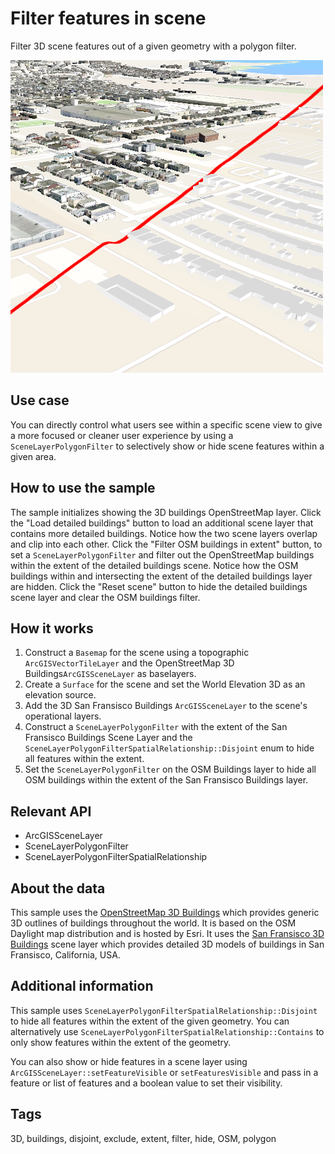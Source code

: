 # Filter features in scene

Filter 3D scene features out of a given geometry with a polygon filter.

![](screenshot.png)

## Use case

You can directly control what users see within a specific scene view to give a more focused or cleaner user experience by using a `SceneLayerPolygonFilter` to selectively show or hide scene features within a given area.

## How to use the sample

The sample initializes showing the 3D buildings OpenStreetMap layer. Click the "Load detailed buildings" button to load an additional scene layer that contains more detailed buildings. Notice how the two scene layers overlap and clip into each other. Click the "Filter OSM buildings in extent" button, to set a `SceneLayerPolygonFilter` and filter out the OpenStreetMap buildings within the extent of the detailed buildings scene. Notice how the OSM buildings within and intersecting the extent of the detailed buildings layer are hidden. Click the "Reset scene" button to hide the detailed buildings scene layer and clear the OSM buildings filter.

## How it works

1. Construct a `Basemap` for the scene using a topographic `ArcGISVectorTileLayer` and the OpenStreetMap 3D Buildings`ArcGISSceneLayer` as baselayers.
2. Create a `Surface` for the scene and set the World Elevation 3D as an elevation source.
3. Add the 3D San Fransisco Buildings `ArcGISSceneLayer` to the scene's operational layers.
4. Construct a `SceneLayerPolygonFilter` with the extent of the San Fransisco Buildings Scene Layer and the `SceneLayerPolygonFilterSpatialRelationship::Disjoint` enum to hide all features within the extent.
5. Set the `SceneLayerPolygonFilter` on the OSM Buildings layer to hide all OSM buildings within the extent of the San Fransisco Buildings layer.

## Relevant API

* ArcGISSceneLayer
* SceneLayerPolygonFilter
* SceneLayerPolygonFilterSpatialRelationship

## About the data

This sample uses the [OpenStreetMap 3D Buildings](https://www.arcgis.com/home/item.html?id=ca0470dbbddb4db28bad74ed39949e25) which provides generic 3D outlines of buildings throughout the world. It is based on the OSM Daylight map distribution and is hosted by Esri. It uses the [San Fransisco 3D Buildings](https://www.arcgis.com/home/item.html?id=d3344ba99c3f4efaa909ccfbcc052ed5) scene layer which provides detailed 3D models of buildings in San Fransisco, California, USA.

## Additional information

This sample uses `SceneLayerPolygonFilterSpatialRelationship::Disjoint` to hide all features within the extent of the given geometry. You can alternatively use `SceneLayerPolygonFilterSpatialRelationship::Contains` to only show features within the extent of the geometry. 

You can also show or hide features in a scene layer using `ArcGISSceneLayer::setFeatureVisible` or `setFeaturesVisible` and pass in a feature or list of features and a boolean value to set their visibility.

## Tags

3D, buildings, disjoint, exclude, extent, filter, hide, OSM, polygon
